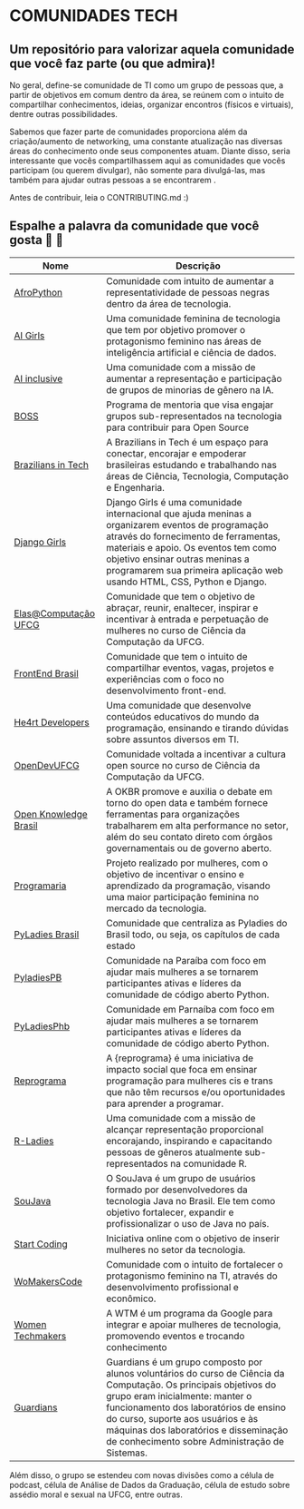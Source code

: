 # COMUNIDADES TECH
## Um repositório para valorizar aquela comunidade que você faz parte (ou que admira)!

No geral, define-se comunidade de TI como um grupo de pessoas que, a partir de objetivos em comum dentro da área, se reúnem com o intuito de compartilhar conhecimentos, ideias, organizar encontros (físicos e virtuais), dentre outras possibilidades.

Sabemos que fazer parte de comunidades proporciona além da criação/aumento de networking, uma constante atualização nas diversas áreas do conhecimento onde seus componentes atuam. Diante disso, seria interessante que vocês compartilhassem aqui as comunidades que vocês participam (ou querem divulgar), não somente para divulgá-las, mas também para ajudar outras pessoas a se encontrarem .

Antes de contribuir, leia o CONTRIBUTING.md :)

## Espalhe a palavra da comunidade que você gosta 🙏 🙏 

Nome | Descrição |  
-------|----------------|
[AfroPython](http://afropython.org/)| Comunidade com intuito de aumentar a representatividade de pessoas negras dentro da área de tecnologia.
[AI Girls](https://aigirlsbr.github.io/)|Uma comunidade feminina de tecnologia que tem por objetivo promover o protagonismo feminino nas áreas de inteligência artificial e ciência de dados.
[AI inclusive](https://pt.ai-inclusive.org/about)|Uma comunidade com a missão de aumentar a representação e participação de grupos de minorias de gênero na IA. 
[BOSS](https://github.com/BOSS-BigOpenSourceSibling)| Programa de mentoria que visa engajar grupos sub-representados na tecnologia para contribuir para Open Source
[Brazilians in Tech](https://braziliansintech.com/)| A Brazilians in Tech é um espaço para conectar, encorajar e empoderar brasileiras estudando e trabalhando nas áreas de Ciência, Tecnologia, Computação e Engenharia.
[Django Girls](https://djangogirls.org/pt-br/)| Django Girls é uma comunidade internacional que ajuda meninas a organizarem eventos de programação através do fornecimento de ferramentas, materiais e apoio. Os eventos tem como objetivo ensinar outras meninas a programarem sua primeira aplicação web usando HTML, CSS, Python e Django.
[Elas@Computação UFCG](https://elas.computacao.ufcg.edu.br/)|Comunidade que tem o objetivo de abraçar, reunir, enaltecer, inspirar e incentivar à entrada e perpetuação de mulheres no curso de Ciência da Computação da UFCG.
[FrontEnd Brasil](https://frontendbr.com.br/)|Comunidade que tem o intuito de compartilhar eventos, vagas, projetos e experiências com o foco no desenvolvimento front-end.
[He4rt Developers](https://heartdevs.com/)|Uma comunidade que desenvolve conteúdos educativos do mundo da programação, ensinando e tirando dúvidas sobre assuntos diversos em TI. 
[OpenDevUFCG](https://opendevufcg.org/)|Comunidade voltada a incentivar a cultura open source no curso de Ciência da Computação da UFCG.
[Open Knowledge Brasil](https://ok.org.br/)| A OKBR promove e auxilia o debate em torno do open data e também fornece ferramentas para organizações trabalharem em alta performance no setor, além do seu contato direto com órgãos governamentais ou de governo aberto.
[Programaria](https://www.programaria.org/)| Projeto realizado por mulheres, com o objetivo de incentivar o ensino e aprendizado da programação, visando uma maior participação feminina no mercado da tecnologia. 
[PyLadies Brasil](http://brasil.pyladies.com/)| Comunidade que centraliza as Pyladies do Brasil todo, ou seja, os capítulos de cada estado
[PyladiesPB](https://linktr.ee/pyladiespb)|Comunidade na Paraíba com foco em ajudar mais mulheres a se tornarem participantes ativas e líderes da comunidade de código aberto Python.
[PyLadiesPhb](https://linktr.ee/pyladiesphb)|Comunidade em Parnaíba com foco em ajudar mais mulheres a se tornarem participantes ativas e líderes da comunidade de código aberto Python. 
[Reprograma](https://reprograma.com.br/)|A {reprograma} é uma iniciativa de impacto social que foca em ensinar programação para mulheres cis e trans que não têm recursos e/ou oportunidades para aprender a programar.
[R-Ladies](https://rladies.org/about-us/)|Uma comunidade com a missão de alcançar representação proporcional encorajando, inspirando e capacitando pessoas de gêneros atualmente sub-representados na comunidade R.
[SouJava](https://soujava.org.br/)|O SouJava é um grupo de usuários formado por desenvolvedores da tecnologia Java no Brasil. Ele tem como objetivo fortalecer, expandir e profissionalizar o uso de Java no país.
[Start Coding](https://linktr.ee/startcoding)| Iniciativa online com o objetivo de inserir mulheres no setor da tecnologia.
[WoMakersCode](https://womakerscode.org/links)| Comunidade com o intuito de fortalecer o protagonismo feminino na TI, através do desenvolvimento profissional e econômico.
[Women Techmakers](https://www.womentechmakers.com)| A WTM é um programa da Google para integrar e apoiar mulheres de tecnologia, promovendo eventos e trocando conhecimento
[Guardians](https://sites.google.com/a/computacao.ufcg.edu.br/guardians-ccc/)| Guardians é um grupo composto por alunos voluntários do curso de Ciência da Computação. Os principais objetivos do grupo eram inicialmente: manter o funcionamento dos laboratórios de ensino do curso, suporte aos usuários e às máquinas dos laboratórios e disseminação de conhecimento sobre Administração de Sistemas.
Além disso, o grupo se estendeu com novas divisões como a célula de podcast, célula de Análise de Dados da Graduação, célula de estudo sobre assédio moral e sexual na UFCG, entre outras.
